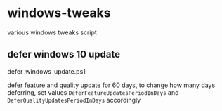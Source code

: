 # windows-tweaks
various windows tweaks script 

## defer windows 10 update 
defer_windows_update.ps1

defer feature and quality update for 60 days, to change how many days deferring, set values ```DeferFeatureUpdatesPeriodInDays``` and ```DeferQualityUpdatesPeriodInDays``` accordingly
